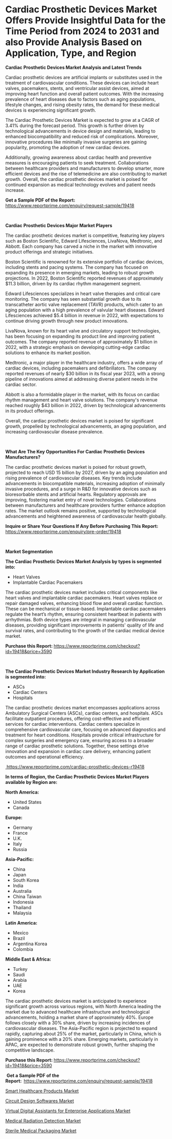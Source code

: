 <p><h1>Cardiac Prosthetic Devices Market Offers Provide Insightful Data for the Time Period from 2024 to 2031 and also Provide Analysis Based on Application, Type, and Region</h1></p><p><strong>Cardiac Prosthetic Devices Market Analysis and Latest Trends</strong></p>
<p><p>Cardiac prosthetic devices are artificial implants or substitutes used in the treatment of cardiovascular conditions. These devices can include heart valves, pacemakers, stents, and ventricular assist devices, aimed at improving heart function and overall patient outcomes. With the increasing prevalence of heart diseases due to factors such as aging populations, lifestyle changes, and rising obesity rates, the demand for these medical devices is experiencing significant growth.</p><p>The Cardiac Prosthetic Devices Market is expected to grow at a CAGR of 3.41% during the forecast period. This growth is further driven by technological advancements in device design and materials, leading to enhanced biocompatibility and reduced risk of complications. Moreover, innovative procedures like minimally invasive surgeries are gaining popularity, promoting the adoption of new cardiac devices. </p><p>Additionally, growing awareness about cardiac health and preventive measures is encouraging patients to seek treatment. Collaborations between healthcare providers and manufacturers to develop smarter, more efficient devices and the rise of telemedicine are also contributing to market growth. Overall, the cardiac prosthetic devices market is poised for continued expansion as medical technology evolves and patient needs increase.</p></p>
<p><strong>Get a Sample PDF of the Report:&nbsp;</strong> <a href="https://www.reportprime.com/enquiry/request-sample/19418?utm_campaign=100&utm_medium=2&utm_source=Github&utm_content=ia&utm_term=23112024&utm_id=cardiac-prosthetic-devices">https://www.reportprime.com/enquiry/request-sample/19418</a></p>
<p>&nbsp;</p>
<p><strong>Cardiac Prosthetic Devices Major Market Players</strong></p>
<p><p>The cardiac prosthetic devices market is competitive, featuring key players such as Boston Scientific, Edward Lifesciences, LivaNova, Medtronic, and Abbott. Each company has carved a niche in the market with innovative product offerings and strategic initiatives.</p><p>Boston Scientific is renowned for its extensive portfolio of cardiac devices, including stents and pacing systems. The company has focused on expanding its presence in emerging markets, leading to robust growth projections. In 2022, Boston Scientific reported revenues of approximately $11.3 billion, driven by its cardiac rhythm management segment.</p><p>Edward Lifesciences specializes in heart valve therapies and critical care monitoring. The company has seen substantial growth due to its transcatheter aortic valve replacement (TAVR) products, which cater to an aging population with a high prevalence of valvular heart diseases. Edward Lifesciences achieved $5.4 billion in revenue in 2022, with expectations to continue driving growth through new product innovations.</p><p>LivaNova, known for its heart valve and circulatory support technologies, has been focusing on expanding its product line and improving patient outcomes. The company reported revenue of approximately $1 billion in 2022, with a strategic emphasis on developing cutting-edge cardiac solutions to enhance its market position.</p><p>Medtronic, a major player in the healthcare industry, offers a wide array of cardiac devices, including pacemakers and defibrillators. The company reported revenues of nearly $30 billion in its fiscal year 2023, with a strong pipeline of innovations aimed at addressing diverse patient needs in the cardiac sector.</p><p>Abbott is also a formidable player in the market, with its focus on cardiac rhythm management and heart valve solutions. The company's revenue reached roughly $43 billion in 2022, driven by technological advancements in its product offerings.</p><p>Overall, the cardiac prosthetic devices market is poised for significant growth, propelled by technological advancements, an aging population, and increasing cardiovascular disease prevalence.</p></p>
<p>&nbsp;</p>
<p><strong>What Are The Key Opportunities For Cardiac Prosthetic Devices Manufacturers?</strong></p>
<p><p>The cardiac prosthetic devices market is poised for robust growth, projected to reach USD 15 billion by 2027, driven by an aging population and rising prevalence of cardiovascular diseases. Key trends include advancements in biocompatible materials, increasing adoption of minimally invasive procedures, and a surge in R&D for innovative devices such as bioresorbable stents and artificial hearts. Regulatory approvals are improving, fostering market entry of novel technologies. Collaborations between manufacturers and healthcare providers further enhance adoption rates. The market outlook remains positive, supported by technological advancements and heightened awareness of cardiovascular health globally.</p></p>
<p><strong>Inquire or Share Your Questions If Any Before Purchasing This Report:</strong> <a href="https://www.reportprime.com/enquiry/pre-order/19418?utm_campaign=100&utm_medium=2&utm_source=Github&utm_content=ia&utm_term=23112024&utm_id=cardiac-prosthetic-devices">https://www.reportprime.com/enquiry/pre-order/19418</a></p>
<p>&nbsp;</p>
<p><strong>Market Segmentation</strong></p>
<p><strong>The Cardiac Prosthetic Devices Market Analysis by types is segmented into:</strong></p>
<p><ul><li>Heart Valves</li><li>Implantable Cardiac Pacemakers</li></ul></p>
<p><p>The cardiac prosthetic devices market includes critical components like heart valves and implantable cardiac pacemakers. Heart valves replace or repair damaged valves, enhancing blood flow and overall cardiac function. These can be mechanical or tissue-based. Implantable cardiac pacemakers regulate the heart’s rhythm, ensuring consistent heartbeat in patients with arrhythmias. Both device types are integral in managing cardiovascular diseases, providing significant improvements in patients' quality of life and survival rates, and contributing to the growth of the cardiac medical device market.</p></p>
<p><strong>Purchase this Report:&nbsp;</strong><a href="https://www.reportprime.com/checkout?id=19418&price=3590&utm_campaign=100&utm_medium=2&utm_source=Github&utm_content=ia&utm_term=23112024&utm_id=cardiac-prosthetic-devices">https://www.reportprime.com/checkout?id=19418&price=3590</a></p>
<p>&nbsp;</p>
<p><strong>The Cardiac Prosthetic Devices Market Industry Research by Application is segmented into:</strong></p>
<p><ul><li>ASCs</li><li>Cardiac Centers</li><li>Hospitals</li></ul></p>
<p><p>The cardiac prosthetic devices market encompasses applications across Ambulatory Surgical Centers (ASCs), cardiac centers, and hospitals. ASCs facilitate outpatient procedures, offering cost-effective and efficient services for cardiac interventions. Cardiac centers specialize in comprehensive cardiovascular care, focusing on advanced diagnostics and treatment for heart conditions. Hospitals provide critical infrastructure for complex surgeries and emergency care, ensuring access to a broader range of cardiac prosthetic solutions. Together, these settings drive innovation and expansion in cardiac care delivery, enhancing patient outcomes and operational efficiency.</p></p>
<p><a href="https://www.reportprime.com/cardiac-prosthetic-devices-r19418?utm_campaign=100&utm_medium=2&utm_source=Github&utm_content=ia&utm_term=23112024&utm_id=cardiac-prosthetic-devices">&nbsp;https://www.reportprime.com/cardiac-prosthetic-devices-r19418</a></p>
<p><strong>In terms of Region, the Cardiac Prosthetic Devices Market Players available by Region are:</strong></p>
<p>
    <p> <strong> North America: </strong>
        <ul>
            <li>United States</li>
            <li>Canada</li>
        </ul>
        </p> 
    <p> <strong> Europe: </strong>
        <ul>
            <li>Germany</li>
            <li>France</li>
            <li>U.K.</li>
            <li>Italy</li>
            <li>Russia</li>
        </ul>
        </p> 
    <p> <strong> Asia-Pacific: </strong>
        <ul>
            <li>China</li>
            <li>Japan</li>
            <li>South Korea</li>
            <li>India</li>
            <li>Australia</li>
            <li>China Taiwan</li>
            <li>Indonesia</li>
            <li>Thailand</li>
            <li>Malaysia</li>
        </ul>
        </p> 
    <p> <strong> Latin America: </strong>
        <ul>
            <li>Mexico</li>
            <li>Brazil</li>
            <li>Argentina Korea</li>
            <li>Colombia</li>
        </ul>
        </p> 
    <p> <strong> Middle East & Africa: </strong>
        <ul>
            <li>Turkey</li>
            <li>Saudi</li>
            <li>Arabia</li>
            <li>UAE</li>
            <li>Korea</li>
        </ul>
    </p>
    </p>
<p><p>The cardiac prosthetic devices market is anticipated to experience significant growth across various regions, with North America leading the market due to advanced healthcare infrastructure and technological advancements, holding a market share of approximately 40%. Europe follows closely with a 30% share, driven by increasing incidences of cardiovascular diseases. The Asia-Pacific region is projected to expand rapidly, capturing about 25% of the market, particularly in China, which is gaining prominence with a 20% share. Emerging markets, particularly in APAC, are expected to demonstrate robust growth, further shaping the competitive landscape.</p></p>
<p><strong>Purchase this Report: </strong><a href="https://www.reportprime.com/checkout?id=19418&price=3590&utm_campaign=100&utm_medium=2&utm_source=Github&utm_content=ia&utm_term=23112024&utm_id=cardiac-prosthetic-devices">https://www.reportprime.com/checkout?id=19418&price=3590</a></p>
<p>&nbsp;<strong>Get a Sample PDF of the Report:&nbsp;&nbsp;</strong><a href="https://www.reportprime.com/enquiry/request-sample/19418?utm_campaign=100&utm_medium=2&utm_source=Github&utm_content=ia&utm_term=23112024&utm_id=cardiac-prosthetic-devices">https://www.reportprime.com/enquiry/request-sample/19418</a></p>
<p><strong></strong></p>
<p><p><a href="https://www.linkedin.com/pulse/smart-healthcare-products-market-size-industry-outlook-detailed-toroe?utm_campaign=100&utm_medium=2&utm_source=Github&utm_content=ia&utm_term=23112024&utm_id=cardiac-prosthetic-devices">Smart Healthcare Products Market</a></p><p><a href="https://issuu.com/reportprime-2/docs/circuit-design-softwares-market-siz_5a6bc30b2e20ea?utm_campaign=100&utm_medium=2&utm_source=Github&utm_content=ia&utm_term=23112024&utm_id=cardiac-prosthetic-devices">Circuit Design Softwares Market</a></p><p><a href="https://issuu.com/reportprime-2/docs/virtual-digital-assistants-for-ente_a6baa5f71bf0bf?utm_campaign=100&utm_medium=2&utm_source=Github&utm_content=ia&utm_term=23112024&utm_id=cardiac-prosthetic-devices">Virtual Digital Assistants for Enterprise Applications Market</a></p><p><a href="https://www.linkedin.com/pulse/comprehensive-medical-radiation-detection-market-size-s9ove?utm_campaign=100&utm_medium=2&utm_source=Github&utm_content=ia&utm_term=23112024&utm_id=cardiac-prosthetic-devices">Medical Radiation Detection Market</a></p><p><a href="https://www.linkedin.com/pulse/future-outlook-sterile-medical-packaging-market-2024-2031-zdi9e?utm_campaign=100&utm_medium=2&utm_source=Github&utm_content=ia&utm_term=23112024&utm_id=cardiac-prosthetic-devices">Sterile Medical Packaging Market</a></p></p>